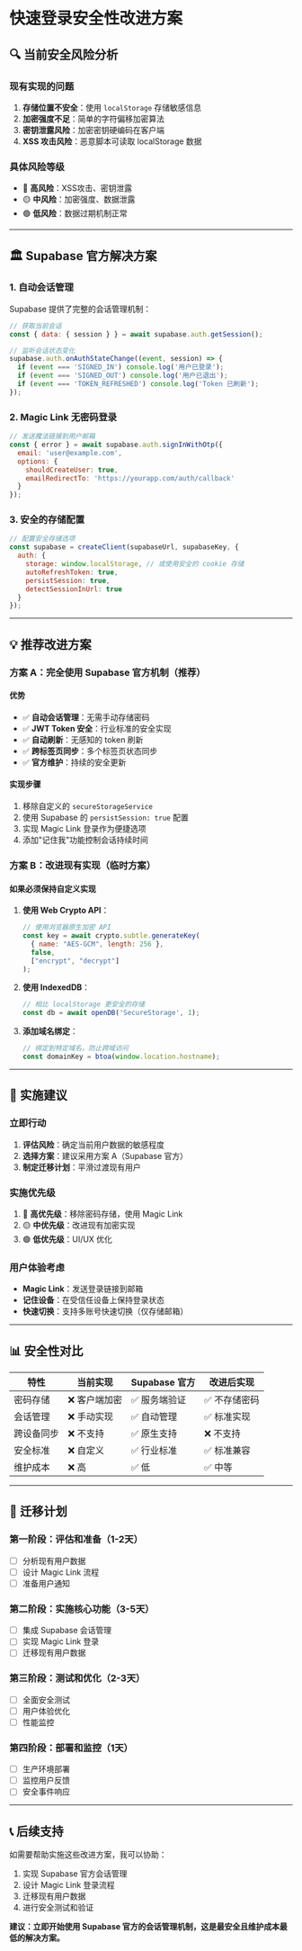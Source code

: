 # 快速登录安全性改进方案

## 🔍 当前安全风险分析

### 现有实现的问题
1. **存储位置不安全**：使用 `localStorage` 存储敏感信息
2. **加密强度不足**：简单的字符偏移加密算法
3. **密钥泄露风险**：加密密钥硬编码在客户端
4. **XSS 攻击风险**：恶意脚本可读取 localStorage 数据

### 具体风险等级
- 🔴 **高风险**：XSS攻击、密钥泄露
- 🟡 **中风险**：加密强度、数据泄露
- 🟢 **低风险**：数据过期机制正常

---

## 🏛️ Supabase 官方解决方案

### 1. 自动会话管理
Supabase 提供了完整的会话管理机制：

```javascript
// 获取当前会话
const { data: { session } } = await supabase.auth.getSession();

// 监听会话状态变化
supabase.auth.onAuthStateChange((event, session) => {
  if (event === 'SIGNED_IN') console.log('用户已登录');
  if (event === 'SIGNED_OUT') console.log('用户已退出');
  if (event === 'TOKEN_REFRESHED') console.log('Token 已刷新');
});
```

### 2. Magic Link 无密码登录
```javascript
// 发送魔法链接到用户邮箱
const { error } = await supabase.auth.signInWithOtp({
  email: 'user@example.com',
  options: {
    shouldCreateUser: true,
    emailRedirectTo: 'https://yourapp.com/auth/callback'
  }
});
```

### 3. 安全的存储配置
```javascript
// 配置安全存储选项
const supabase = createClient(supabaseUrl, supabaseKey, {
  auth: {
    storage: window.localStorage, // 或使用安全的 cookie 存储
    autoRefreshToken: true,
    persistSession: true,
    detectSessionInUrl: true
  }
});
```

---

## 💡 推荐改进方案

### 方案 A：完全使用 Supabase 官方机制（推荐）

#### 优势
- ✅ **自动会话管理**：无需手动存储密码
- ✅ **JWT Token 安全**：行业标准的安全实现
- ✅ **自动刷新**：无感知的 token 刷新
- ✅ **跨标签页同步**：多个标签页状态同步
- ✅ **官方维护**：持续的安全更新

#### 实现步骤
1. 移除自定义的 `secureStorageService`
2. 使用 Supabase 的 `persistSession: true` 配置
3. 实现 Magic Link 登录作为便捷选项
4. 添加"记住我"功能控制会话持续时间

### 方案 B：改进现有实现（临时方案）

#### 如果必须保持自定义实现
1. **使用 Web Crypto API**：
   ```javascript
   // 使用浏览器原生加密 API
   const key = await crypto.subtle.generateKey(
     { name: "AES-GCM", length: 256 },
     false,
     ["encrypt", "decrypt"]
   );
   ```

2. **使用 IndexedDB**：
   ```javascript
   // 相比 localStorage 更安全的存储
   const db = await openDB('SecureStorage', 1);
   ```

3. **添加域名绑定**：
   ```javascript
   // 绑定到特定域名，防止跨域访问
   const domainKey = btoa(window.location.hostname);
   ```

---

## 🚀 实施建议

### 立即行动
1. **评估风险**：确定当前用户数据的敏感程度
2. **选择方案**：建议采用方案 A（Supabase 官方）
3. **制定迁移计划**：平滑过渡现有用户

### 实施优先级
1. 🔴 **高优先级**：移除密码存储，使用 Magic Link
2. 🟡 **中优先级**：改进现有加密实现
3. 🟢 **低优先级**：UI/UX 优化

### 用户体验考虑
- **Magic Link**：发送登录链接到邮箱
- **记住设备**：在受信任设备上保持登录状态
- **快速切换**：支持多账号快速切换（仅存储邮箱）

---

## 📊 安全性对比

| 特性 | 当前实现 | Supabase 官方 | 改进后实现 |
|------|---------|-------------|-----------|
| 密码存储 | ❌ 客户端加密 | ✅ 服务端验证 | ✅ 不存储密码 |
| 会话管理 | ❌ 手动实现 | ✅ 自动管理 | ✅ 标准实现 |
| 跨设备同步 | ❌ 不支持 | ✅ 原生支持 | ❌ 不支持 |
| 安全标准 | ❌ 自定义 | ✅ 行业标准 | ✅ 标准兼容 |
| 维护成本 | ❌ 高 | ✅ 低 | ✅ 中等 |

---

## 🔧 迁移计划

### 第一阶段：评估和准备（1-2天）
- [ ] 分析现有用户数据
- [ ] 设计 Magic Link 流程
- [ ] 准备用户通知

### 第二阶段：实施核心功能（3-5天）
- [ ] 集成 Supabase 会话管理
- [ ] 实现 Magic Link 登录
- [ ] 迁移现有用户数据

### 第三阶段：测试和优化（2-3天）
- [ ] 全面安全测试
- [ ] 用户体验优化
- [ ] 性能监控

### 第四阶段：部署和监控（1天）
- [ ] 生产环境部署
- [ ] 监控用户反馈
- [ ] 安全事件响应

---

## 📞 后续支持

如需要帮助实施这些改进方案，我可以协助：
1. 实现 Supabase 官方会话管理
2. 设计 Magic Link 登录流程
3. 迁移现有用户数据
4. 进行安全测试和验证

**建议：立即开始使用 Supabase 官方的会话管理机制，这是最安全且维护成本最低的解决方案。**

